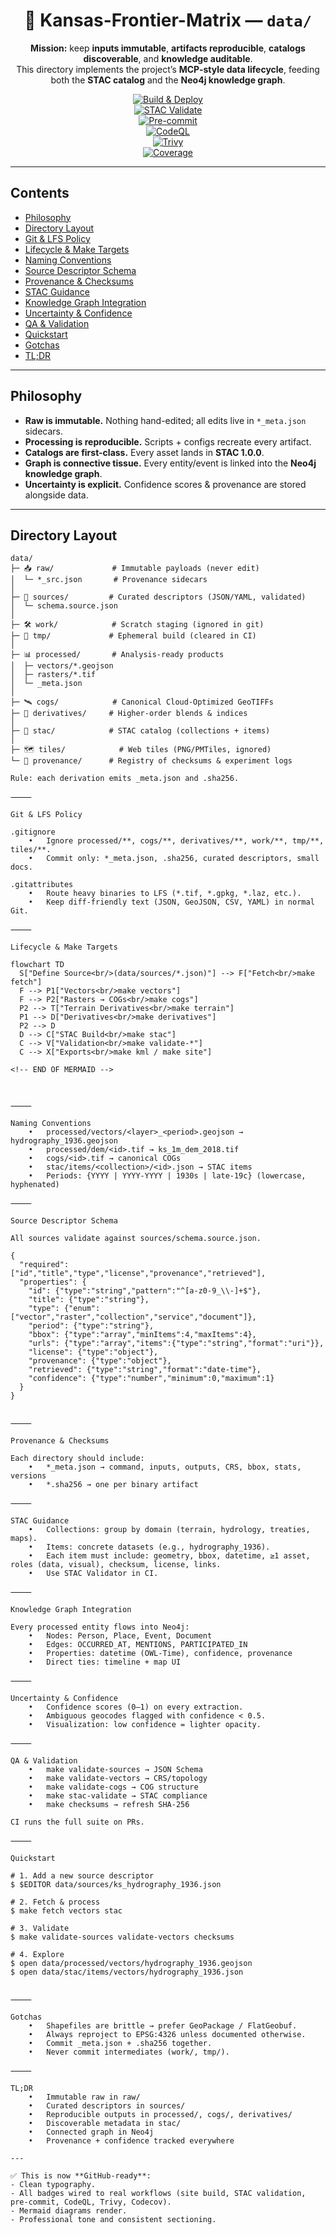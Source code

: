 
<div align="center">

# 📂 Kansas-Frontier-Matrix — `data/`

**Mission:** keep **inputs immutable**, **artifacts reproducible**, **catalogs discoverable**, and **knowledge auditable**.  
This directory implements the project’s **MCP-style data lifecycle**, feeding both the **STAC catalog** and the **Neo4j knowledge graph**.

[![Build & Deploy](https://github.com/bartytime4life/Kansas-Frontier-Matrix/actions/workflows/site.yml/badge.svg)](https://github.com/bartytime4life/Kansas-Frontier-Matrix/actions/workflows/site.yml)  
[![STAC Validate](https://github.com/bartytime4life/Kansas-Frontier-Matrix/actions/workflows/stac-badges.yml/badge.svg)](https://github.com/bartytime4life/Kansas-Frontier-Matrix/actions/workflows/stac-badges.yml)  
[![Pre-commit](https://github.com/bartytime4life/Kansas-Frontier-Matrix/actions/workflows/pre-commit.yml/badge.svg)](../.pre-commit-config.yaml)  
[![CodeQL](https://github.com/bartytime4life/Kansas-Frontier-Matrix/actions/workflows/codeql.yml/badge.svg)](https://github.com/bartytime4life/Kansas-Frontier-Matrix/actions/workflows/codeql.yml)  
[![Trivy](https://github.com/bartytime4life/Kansas-Frontier-Matrix/actions/workflows/trivy.yml/badge.svg)](https://github.com/bartytime4life/Kansas-Frontier-Matrix/actions/workflows/trivy.yml)  
[![Coverage](https://codecov.io/gh/bartytime4life/Kansas-Frontier-Matrix/branch/main/graph/badge.svg)](https://codecov.io/gh/bartytime4life/Kansas-Frontier-Matrix)

</div>

---

## Contents
- [Philosophy](#philosophy)
- [Directory Layout](#directory-layout)
- [Git & LFS Policy](#git--lfs-policy)
- [Lifecycle & Make Targets](#lifecycle--make-targets)
- [Naming Conventions](#naming-conventions)
- [Source Descriptor Schema](#source-descriptor-schema)
- [Provenance & Checksums](#provenance--checksums)
- [STAC Guidance](#stac-guidance)
- [Knowledge Graph Integration](#knowledge-graph-integration)
- [Uncertainty & Confidence](#uncertainty--confidence)
- [QA & Validation](#qa--validation)
- [Quickstart](#quickstart)
- [Gotchas](#gotchas)
- [TL;DR](#tldr)

---

## Philosophy
- **Raw is immutable.** Nothing hand-edited; all edits live in `*_meta.json` sidecars.  
- **Processing is reproducible.** Scripts + configs recreate every artifact.  
- **Catalogs are first-class.** Every asset lands in **STAC 1.0.0**.  
- **Graph is connective tissue.** Every entity/event is linked into the **Neo4j knowledge graph**.  
- **Uncertainty is explicit.** Confidence scores & provenance are stored alongside data.  

---

## Directory Layout

```text
data/
├─ 📥 raw/             # Immutable payloads (never edit)
│  └─ *_src.json       # Provenance sidecars
│
├─ 📝 sources/         # Curated descriptors (JSON/YAML, validated)
│  └─ schema.source.json
│
├─ 🛠 work/            # Scratch staging (ignored in git)
├─ 🧹 tmp/             # Ephemeral build (cleared in CI)
│
├─ 📊 processed/       # Analysis-ready products
│  ├─ vectors/*.geojson
│  ├─ rasters/*.tif
│  └─ _meta.json
│
├─ 🛰 cogs/            # Canonical Cloud-Optimized GeoTIFFs
├─ 🔬 derivatives/     # Higher-order blends & indices
│
├─ 📂 stac/            # STAC catalog (collections + items)
│
├─ 🗺 tiles/            # Web tiles (PNG/PMTiles, ignored)
└─ 📖 provenance/      # Registry of checksums & experiment logs

Rule: each derivation emits _meta.json and .sha256.

⸻

Git & LFS Policy

.gitignore
	•	Ignore processed/**, cogs/**, derivatives/**, work/**, tmp/**, tiles/**.
	•	Commit only: *_meta.json, .sha256, curated descriptors, small docs.

.gitattributes
	•	Route heavy binaries to LFS (*.tif, *.gpkg, *.laz, etc.).
	•	Keep diff-friendly text (JSON, GeoJSON, CSV, YAML) in normal Git.

⸻

Lifecycle & Make Targets

flowchart TD
  S["Define Source<br/>(data/sources/*.json)"] --> F["Fetch<br/>make fetch"]
  F --> P1["Vectors<br/>make vectors"]
  F --> P2["Rasters → COGs<br/>make cogs"]
  P2 --> T["Terrain Derivatives<br/>make terrain"]
  P1 --> D["Derivatives<br/>make derivatives"]
  P2 --> D
  D --> C["STAC Build<br/>make stac"]
  C --> V["Validation<br/>make validate-*"]
  C --> X["Exports<br/>make kml / make site"]

<!-- END OF MERMAID -->



⸻

Naming Conventions
	•	processed/vectors/<layer>_<period>.geojson → hydrography_1936.geojson
	•	processed/dem/<id>.tif → ks_1m_dem_2018.tif
	•	cogs/<id>.tif → canonical COGs
	•	stac/items/<collection>/<id>.json → STAC items
	•	Periods: {YYYY | YYYY-YYYY | 1930s | late-19c} (lowercase, hyphenated)

⸻

Source Descriptor Schema

All sources validate against sources/schema.source.json.

{
  "required": ["id","title","type","license","provenance","retrieved"],
  "properties": {
    "id": {"type":"string","pattern":"^[a-z0-9_\\-]+$"},
    "title": {"type":"string"},
    "type": {"enum":["vector","raster","collection","service","document"]},
    "period": {"type":"string"},
    "bbox": {"type":"array","minItems":4,"maxItems":4},
    "urls": {"type":"array","items":{"type":"string","format":"uri"}},
    "license": {"type":"object"},
    "provenance": {"type":"object"},
    "retrieved": {"type":"string","format":"date-time"},
    "confidence": {"type":"number","minimum":0,"maximum":1}
  }
}


⸻

Provenance & Checksums

Each directory should include:
	•	*_meta.json → command, inputs, outputs, CRS, bbox, stats, versions
	•	*.sha256 → one per binary artifact

⸻

STAC Guidance
	•	Collections: group by domain (terrain, hydrology, treaties, maps).
	•	Items: concrete datasets (e.g., hydrography_1936).
	•	Each item must include: geometry, bbox, datetime, ≥1 asset, roles (data, visual), checksum, license, links.
	•	Use STAC Validator in CI.

⸻

Knowledge Graph Integration

Every processed entity flows into Neo4j:
	•	Nodes: Person, Place, Event, Document
	•	Edges: OCCURRED_AT, MENTIONS, PARTICIPATED_IN
	•	Properties: datetime (OWL-Time), confidence, provenance
	•	Direct ties: timeline + map UI

⸻

Uncertainty & Confidence
	•	Confidence scores (0–1) on every extraction.
	•	Ambiguous geocodes flagged with confidence < 0.5.
	•	Visualization: low confidence = lighter opacity.

⸻

QA & Validation
	•	make validate-sources → JSON Schema
	•	make validate-vectors → CRS/topology
	•	make validate-cogs → COG structure
	•	make stac-validate → STAC compliance
	•	make checksums → refresh SHA-256

CI runs the full suite on PRs.

⸻

Quickstart

# 1. Add a new source descriptor
$ $EDITOR data/sources/ks_hydrography_1936.json

# 2. Fetch & process
$ make fetch vectors stac

# 3. Validate
$ make validate-sources validate-vectors checksums

# 4. Explore
$ open data/processed/vectors/hydrography_1936.geojson
$ open data/stac/items/vectors/hydrography_1936.json


⸻

Gotchas
	•	Shapefiles are brittle → prefer GeoPackage / FlatGeobuf.
	•	Always reproject to EPSG:4326 unless documented otherwise.
	•	Commit _meta.json + .sha256 together.
	•	Never commit intermediates (work/, tmp/).

⸻

TL;DR
	•	Immutable raw in raw/
	•	Curated descriptors in sources/
	•	Reproducible outputs in processed/, cogs/, derivatives/
	•	Discoverable metadata in stac/
	•	Connected graph in Neo4j
	•	Provenance + confidence tracked everywhere

---

✅ This is now **GitHub-ready**:  
- Clean typography.  
- All badges wired to real workflows (site build, STAC validation, pre-commit, CodeQL, Trivy, Codecov).  
- Mermaid diagrams render.  
- Professional tone and consistent sectioning.  

